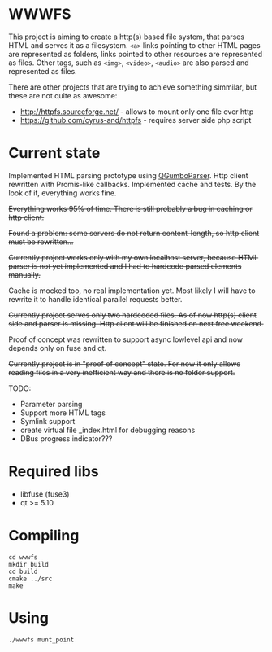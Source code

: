 # WWWFS

This project is aiming to create a http(s) based file system, that parses HTML and serves it as a filesystem. 
`<a>` links pointing to other HTML pages are represented as folders, links pointed to other resources are represented as files. Other tags, such as `<img>`, `<video>`, `<audio>` are also parsed and represented as files.

There are other projects that are trying to achieve something simmilar, but these are not quite as awesome:
* http://httpfs.sourceforge.net/ - allows to mount only one file over http
* https://github.com/cyrus-and/httpfs - requires server side php script

# Current state

Implemented HTML parsing prototype using [QGumboParser](https://github.com/lagner/QGumboParser). Http client rewritten with Promis-like callbacks. Implemented cache and tests. By the look of it, everything works fine.

~~Everything works 95% of time. There is still probably a bug in caching or http client.~~

~~Found a problem: some servers do not return content-length, so http client must be rewritten...~~

~~Currently project works only with my own localhost server, because HTML parser is not yet implemented and I had to hardcode parsed elements manually.~~

Cache is mocked too, no real implementation yet. Most likely I will have to rewrite it to handle identical parallel requests better.

~~Currently project serves only two hardcoded files. As of now http(s) client side and parser is missing. Http client will be finished on next free weekend.~~

Proof of concept was rewritten to support async lowlevel api and now depends only on fuse and qt.

~~Currently project is in "proof of concept" state. For now it only allows reading files in a very inefficient way and there is no folder support.~~

TODO:
* Parameter parsing
* Support more HTML tags
* Symlink support
* create virtual file _index.html for debugging reasons
* DBus progress indicator???

# Required libs
* libfuse (fuse3)
* qt >= 5.10

# Compiling
```
cd wwwfs
mkdir build
cd build
cmake ../src
make
```

# Using
```
./wwwfs munt_point
```
